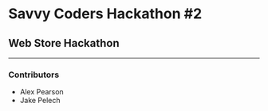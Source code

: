 # Savvy Coders Hackathon \#2
## Web Store Hackathon

---

### Contributors
+ Alex Pearson
+ Jake Pelech
